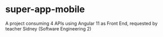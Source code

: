 # super-app-mobile
A project consuming 4 APIs using Angular 11 as Front End, requested by teacher Sidney (Software Engineering 2)
